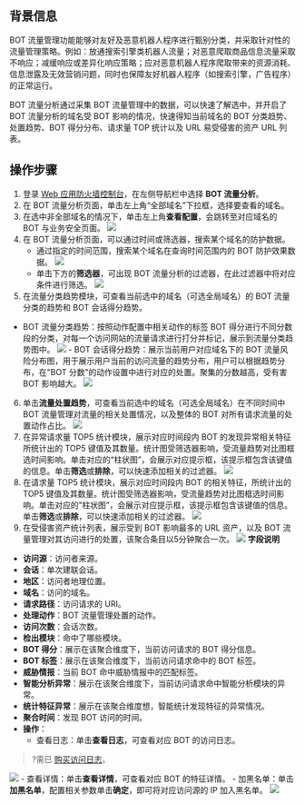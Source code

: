 ## 背景信息
BOT 流量管理功能能够对友好及恶意机器人程序进行甄别分类，并采取针对性的流量管理策略。例如：放通搜索引擎类机器人流量；对恶意爬取商品信息流量采取不响应；减缓响应或差异化响应策略；应对恶意机器人程序爬取带来的资源消耗、信息泄露及无效营销问题，同时也保障友好机器人程序（如搜索引擎，广告程序）的正常运行。

BOT 流量分析通过采集 BOT 流量管理中的数据，可以快速了解选中，并开启了 BOT 流量分析的域名受 BOT 影响的情况，快速得知当前域名的 BOT 分类趋势、处置趋势、BOT 得分分布、请求量 TOP 统计以及 URL 易受侵害的资产 URL 列表。


## 操作步骤
1. 登录 [Web 应用防火墙控制台](https://console.cloud.tencent.com/guanjia/tea-botconfig)，在左侧导航栏中选择 **BOT 流量分析**。
2. 在 BOT 流量分析页面，单击左上角“全部域名”下拉框，选择要查看的域名。
3. 在选中非全部域名的情况下，单击左上角**查看配置**，会跳转至对应域名的 BOT 与业务安全页面。
![](https://qcloudimg.tencent-cloud.cn/raw/eef25fb5ce9929d01752e027bda4455e.png)
4. 在 BOT 流量分析页面，可以通过时间或筛选器，搜索某个域名的防护数据。
    - 通过指定的时间范围，搜索某个域名在查询时间范围内的 BOT 防护效果数据。
        ![](https://qcloudimg.tencent-cloud.cn/raw/6efa77c0f556edd54a28396c342bc2bc.png)
    - 单击下方的**筛选器**，可出现 BOT 流量分析的过滤器，在此过滤器中将对应条件进行筛选。
    ![](https://qcloudimg.tencent-cloud.cn/raw/dea0cb04859ebeb7f9a9a1f1857132e0.png)
5.  在流量分类趋势模块，可查看当前选中的域名（可选全局域名）的 BOT 流量分类的趋势和 BOT 会话得分趋势。
   - BOT 流量分类趋势：按照动作配置中相关动作的标签 BOT 得分进行不同分数段的分类，对每一个访问网站的流量请求进行打分并标记，展示到流量分类趋势图中。
    ![](https://qcloudimg.tencent-cloud.cn/raw/7dab72bc67da388c4fbd46b924e82330.png)
	- BOT 会话得分趋势：展示当前用户对应域名下的 BOT 流量风险分布图，用于展示用户当前的访问流量的趋势分布，用户可以根据趋势分布，在"BOT 分数"的动作设置中进行对应的处置。聚集的分数越高，受有害 BOT 影响越大。
![](https://qcloudimg.tencent-cloud.cn/raw/745c648d471251a3cc2b26cd9ba93df4.png)
6.  单击**流量处置趋势**，可查看当前选中的域名（可选全局域名）在不同时间中 BOT 流量管理对流量的相关处置情况，以及整体的 BOT 对所有请求流量的处置动作占比。
![](https://qcloudimg.tencent-cloud.cn/raw/69a61d82ff020704e9bbad9d674b260f.png)
7. 在异常请求量 TOP5 统计模块，展示对应时间段内 BOT 的发现异常相关特征所统计出的 TOP5 键值及其数量。统计图受筛选器影响，受流量趋势对比图框选时间影响。单击对应的“柱状图”，会展示对应提示框，该提示框包含该键值的信息。单击**筛选**或**排除**，可以快速添加相关的过滤器。
![](https://qcloudimg.tencent-cloud.cn/raw/337934ee9c8676e310d2ea25a3c59aa1.png)
8. 在请求量 TOP5 统计模块，展示对应时间段内 BOT 的相关特征，所统计出的 TOP5 键值及其数量。统计图受筛选器影响，受流量趋势对比图框选时间影响。单击对应的“柱状图”，会展示对应提示框，该提示框包含该键值的信息。单击**筛选**或**排除**，可以快速添加相关的过滤器。
![](https://qcloudimg.tencent-cloud.cn/raw/f4dc3c03ccc4f3663ecabaf91e8cb79a.png)
8. 在受侵害资产统计列表，展示受到 BOT 影响最多的 URL 资产，以及 BOT 流量管理对其访问进行的处置，该聚合条目以5分钟聚合一次。
![](https://qcloudimg.tencent-cloud.cn/raw/23ac81bed2618a856087d9d91fa4f25c.png)
**字段说明**
 - **访问源**：访问者来源。
 - **会话**：单次建联会话。
 - **地区**：访问者地理位置。
 - **域名**：访问的域名。
 - **请求路径**：访问请求的 URI。
 - **处理动作**：BOT 流量管理处置的动作。
 - **访问次数**：会话次数。
 - **检出模块**：命中了哪些模块。
 - **BOT 得分**：展示在该聚合维度下，当前访问请求的 BOT 得分信息。
 - **BOT 标签**：展示在该聚合维度下，当前访问请求命中的 BOT 标签。
 - **威胁情报**：当前 BOT 命中威胁情报中的匹配标签。
 - **智能分析异常**：展示在该聚合维度下，当前访问请求命中智能分析模块的异常。
 - **统计特征异常**：展示在该聚合维度想，智能统计发现特征的异常情况。
 - **聚合时间**：发现 BOT 访问的时间。
 - **操作**：
    - 查看日志：单击**查看日志**，可查看对应 BOT 的访问日志。
>?需已 [购买访问日志](https://cloud.tencent.com/document/product/627/11730#.E5.AE.89.E5.85.A8.E6.97.A5.E5.BF.97.E6.9C.8D.E5.8A.A1.E5.8C.85.E4.BB.B7.E6.A0.BC)。
>
![](https://qcloudimg.tencent-cloud.cn/raw/fb4d5bac0e90b081262b97b2873981dc.png)
    - 查看详情：单击**查看详情**，可查看对应 BOT 的特征详情。
    - 加黑名单：单击**加黑名单**，配置相关参数单击**确定**，即可将对应访问源的 IP 加入黑名单。
![](https://qcloudimg.tencent-cloud.cn/raw/642677a513384857a7ef96cf43de1103.png)

 
  
